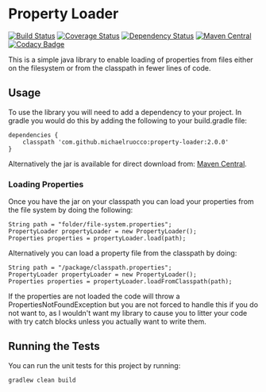 # Property Loader

[![Build Status](https://travis-ci.org/michaelruocco/property-loader.svg?branch=master)](https://travis-ci.org/michaelruocco/property-loader)
[![Coverage Status](https://coveralls.io/repos/github/michaelruocco/property-loader/badge.svg?branch=master)](https://coveralls.io/github/michaelruocco/property-loader?branch=master)
[![Dependency Status](https://www.versioneye.com/user/projects/5733571fa0ca350050841000/badge.svg?style=flat)](https://www.versioneye.com/user/projects/5733571fa0ca350050841000)
[![Maven Central](https://maven-badges.herokuapp.com/maven-central/com.github.michaelruocco/property-loader/badge.svg)](https://maven-badges.herokuapp.com/maven-central/com.github.michaelruocco/property-loader)
[![Codacy Badge](https://api.codacy.com/project/badge/Grade/f2ee600bb48147589686ee5a78104275)](https://www.codacy.com/app/michael-ruocco/property-loader?utm_source=github.com&amp;utm_medium=referral&amp;utm_content=michaelruocco/property-loader&amp;utm_campaign=Badge_Grade)

This is a simple java library to enable loading of properties from files
either on the filesystem or from the classpath in fewer lines of code.

## Usage

To use the library you will need to add a dependency to your project. In
gradle you would do this by adding the following to your build.gradle file:

```
dependencies {
    classpath 'com.github.michaelruocco:property-loader:2.0.0'
}
```

Alternatively the jar is available for direct download from:
[Maven Central](http://search.maven.org/).

### Loading Properties

Once you have the jar on your classpath you can load your properties from
the file system by doing the following:

```
String path = "folder/file-system.properties";
PropertyLoader propertyLoader = new PropertyLoader();
Properties properties = propertyLoader.load(path);
```

Alternatively you can load a property file from the classpath by doing:

```
String path = "/package/classpath.properties";
PropertyLoader propertyLoader = new PropertyLoader();
Properties properties = propertyLoader.loadFromClasspath(path);
```

If the properties are not loaded the code will throw a PropertiesNotFoundException
but you are not forced to handle this if you do not want to, as I wouldn't
want my library to cause you to litter your code with try catch blocks unless
you actually want to write them.

## Running the Tests

You can run the unit tests for this project by running:

```
gradlew clean build
```